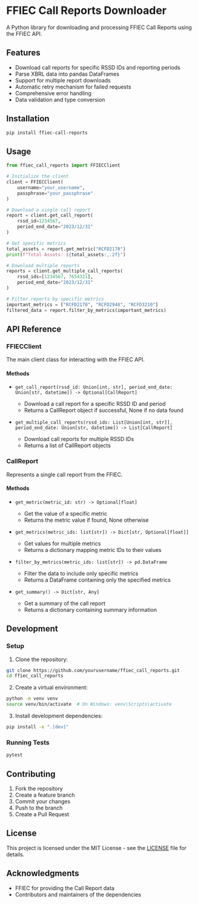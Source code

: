 # FFIEC Call Reports Downloader

A Python library for downloading and processing FFIEC Call Reports using the FFIEC API.

## Features

- Download call reports for specific RSSD IDs and reporting periods
- Parse XBRL data into pandas DataFrames
- Support for multiple report downloads
- Automatic retry mechanism for failed requests
- Comprehensive error handling
- Data validation and type conversion

## Installation

```bash
pip install ffiec-call-reports
```

## Usage

```python
from ffiec_call_reports import FFIECClient

# Initialize the client
client = FFIECClient(
    username="your_username",
    passphrase="your_passphrase"
)

# Download a single call report
report = client.get_call_report(
    rssd_id=1234567,
    period_end_date="2023/12/31"
)

# Get specific metrics
total_assets = report.get_metric("RCFD2170")
print(f"Total Assets: ${total_assets:,.2f}")

# Download multiple reports
reports = client.get_multiple_call_reports(
    rssd_ids=[1234567, 7654321],
    period_end_date="2023/12/31"
)

# Filter reports by specific metrics
important_metrics = ["RCFD2170", "RCFD2948", "RCFD3210"]
filtered_data = report.filter_by_metrics(important_metrics)
```

## API Reference

### FFIECClient

The main client class for interacting with the FFIEC API.

#### Methods

- `get_call_report(rssd_id: Union[int, str], period_end_date: Union[str, datetime]) -> Optional[CallReport]`
  - Download a call report for a specific RSSD ID and period
  - Returns a CallReport object if successful, None if no data found

- `get_multiple_call_reports(rssd_ids: List[Union[int, str]], period_end_date: Union[str, datetime]) -> List[CallReport]`
  - Download call reports for multiple RSSD IDs
  - Returns a list of CallReport objects

### CallReport

Represents a single call report from the FFIEC.

#### Methods

- `get_metric(metric_id: str) -> Optional[float]`
  - Get the value of a specific metric
  - Returns the metric value if found, None otherwise

- `get_metrics(metric_ids: list[str]) -> Dict[str, Optional[float]]`
  - Get values for multiple metrics
  - Returns a dictionary mapping metric IDs to their values

- `filter_by_metrics(metric_ids: list[str]) -> pd.DataFrame`
  - Filter the data to include only specific metrics
  - Returns a DataFrame containing only the specified metrics

- `get_summary() -> Dict[str, Any]`
  - Get a summary of the call report
  - Returns a dictionary containing summary information

## Development

### Setup

1. Clone the repository:
```bash
git clone https://github.com/yourusername/ffiec_call_reports.git
cd ffiec_call_reports
```

2. Create a virtual environment:
```bash
python -m venv venv
source venv/bin/activate  # On Windows: venv\Scripts\activate
```

3. Install development dependencies:
```bash
pip install -e ".[dev]"
```

### Running Tests

```bash
pytest
```

## Contributing

1. Fork the repository
2. Create a feature branch
3. Commit your changes
4. Push to the branch
5. Create a Pull Request

## License

This project is licensed under the MIT License - see the [LICENSE](LICENSE) file for details.

## Acknowledgments

- FFIEC for providing the Call Report data
- Contributors and maintainers of the dependencies